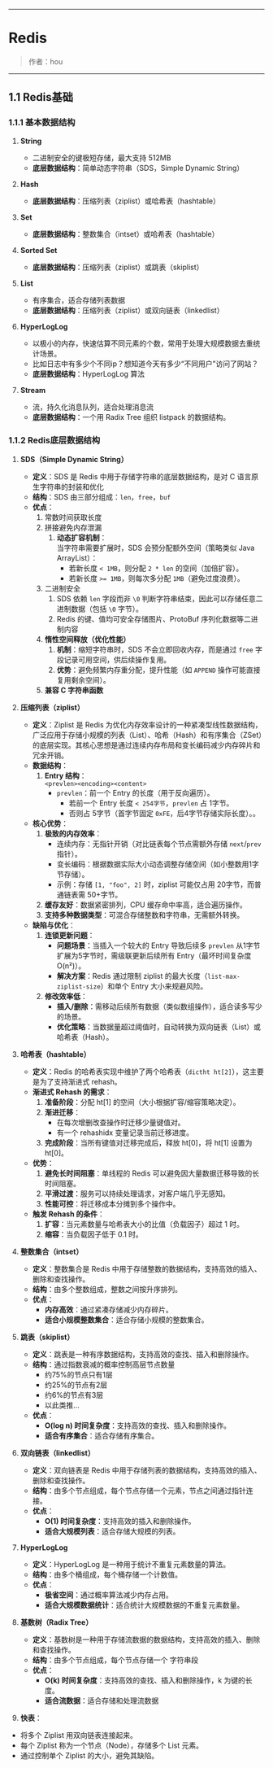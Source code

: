 ------

# Redis

> 作者：hou

------

## 1.1 Redis基础

### 1.1.1 基本数据结构

1. **String**  
   - 二进制安全的键极短存储，最大支持 512MB  
   - **底层数据结构**：简单动态字符串（SDS，Simple Dynamic String）  

2. **Hash**    
   - **底层数据结构**：压缩列表（ziplist）或哈希表（hashtable）  

3. **Set**  
   - **底层数据结构**：整数集合（intset）或哈希表（hashtable）  

4. **Sorted Set**  
   - **底层数据结构**：压缩列表（ziplist）或跳表（skiplist）  

5. **List**  
   - 有序集合，适合存储列表数据  
   - **底层数据结构**：压缩列表（ziplist）或双向链表（linkedlist）  

6. **HyperLogLog**  
   - 以极小的内存，快速估算不同元素的个数，常用于处理大规模数据去重统计场景。
   - 比如日志中有多少个不同ip？想知道今天有多少“不同用户”访问了网站？
   - **底层数据结构**：HyperLogLog 算法  

7. **Stream**  
   - 流，持久化消息队列，适合处理消息流  
   - **底层数据结构**：一个用 Radix Tree 组织 listpack 的数据结构。

### 1.1.2 Redis底层数据结构

1. **SDS（Simple Dynamic String）**  
   - **定义**：SDS 是 Redis 中用于存储字符串的底层数据结构，是对 C 语言原生字符串的封装和优化  
   - **结构**：SDS 由三部分组成：`len`，`free`，`buf`
   - **优点**：  
     1. 常数时间获取长度  
     2. 拼接避免内存泄漏  
        1. **动态扩容机制**：  
           当字符串需要扩展时，SDS 会预分配额外空间（策略类似 Java ArrayList）：  
           - 若新长度 `< 1MB`，则分配 `2 * len` 的空间（加倍扩容）。  
           - 若新长度 `>= 1MB`，则每次多分配 `1MB`（避免过度浪费）。  
     3. 二进制安全  
        1. SDS 依赖 `len` 字段而非 `\0` 判断字符串结束，因此可以存储任意二进制数据（包括 `\0` 字节）。  
        2. Redis 的键、值均可安全存储图片、ProtoBuf 序列化数据等二进制内容  
     4. **惰性空间释放（优化性能）**  
        1. **机制**：缩短字符串时，SDS 不会立即回收内存，而是通过 `free` 字段记录可用空间，供后续操作复用。  
        2. **优势**：避免频繁内存重分配，提升性能（如 `APPEND` 操作可能直接复用剩余空间）。  
     5. **兼容 C 字符串函数**  

2. **压缩列表（ziplist）**  
   - **定义**：Ziplist 是 Redis 为优化内存效率设计的一种紧凑型线性数据结构，广泛应用于存储小规模的列表（List）、哈希（Hash）和有序集合（ZSet）的底层实现。其核心思想是通过连续内存布局和变长编码减少内存碎片和冗余开销。  
   - **数据结构**：  
     1. **Entry 结构**：  
        `<prevlen><encoding><content>`  
        - `prevlen`：前一个 Entry 的长度（用于反向遍历）。  
          - 若前一个 Entry 长度 `< 254字节`，`prevlen` 占 1字节。  
          - 否则占 5字节（首字节固定 `0xFE`，后4字节存储实际长度）。。  
   - **核心优势**：  
     1. **极致的内存效率**：  
        - 连续内存：无指针开销（对比链表每个节点需额外存储 `next`/`prev` 指针）。  
        - 变长编码：根据数据实际大小动态调整存储空间（如小整数用1字节存储）。  
        - 示例：存储 `[1, "foo", 2]` 时，ziplist 可能仅占用 20字节，而普通链表需 50+字节。  
     2. **缓存友好**：数据紧密排列，CPU 缓存命中率高，适合遍历操作。  
     3. **支持多种数据类型**：可混合存储整数和字符串，无需额外转换。  
   - **缺陷与优化**：  
     1. **连锁更新问题**：  
        - **问题场景**：当插入一个较大的 Entry 导致后续多 `prevlen` 从1字节扩展为5字节时，需级联更新后续所有 Entry（最坏时间复杂度 O(n²)）。  
        - **解决方案**：Redis 通过限制 ziplist 的最大长度（`list-max-ziplist-size`）和单个 Entry 大小来规避风险。  
     2. **修改效率低**：  
        - **插入/删除**：需移动后续所有数据（类似数组操作），适合读多写少的场景。  
        - **优化策略**：当数据量超过阈值时，自动转换为双向链表（List）或哈希表（Hash）。

3. **哈希表（hashtable）**  
   - **定义**：Redis 的哈希表实现中维护了两个哈希表（`dictht ht[2]`），这主要是为了支持渐进式 rehash。  
   - **渐进式 Rehash 的需求**：  
     1. **准备阶段**：分配 ht[1] 的空间（大小根据扩容/缩容策略决定）。  
     2. **渐进迁移**：  
        - 在每次增删改查操作时迁移少量键值对。  
        - 有一个 rehashidx 变量记录当前迁移进度。  
     3. **完成阶段**：当所有键值对迁移完成后，释放 ht[0]，将 ht[1] 设置为 ht[0]。  
   - **优势**：  
     1. **避免长时间阻塞**：单线程的 Redis 可以避免因大量数据迁移导致的长时间阻塞。  
     2. **平滑过渡**：服务可以持续处理请求，对客户端几乎无感知。  
     3. **性能可控**：将迁移成本分摊到多个操作中。  
   - **触发 Rehash 的条件**：  
     1. **扩容**：当元素数量与哈希表大小的比值（负载因子）超过 1 时。  
     2. **缩容**：当负载因子低于 0.1 时。  

4. **整数集合（intset）**  
   - **定义**：整数集合是 Redis 中用于存储整数的数据结构，支持高效的插入、删除和查找操作。  
   - **结构**：由多个整数组成，整数之间按升序排列。  
   - **优点**：  
     - **内存高效**：通过紧凑存储减少内存碎片。  
     - **适合小规模整数集合**：适合存储小规模的整数集合。  

5. **跳表（skiplist）**  
   - **定义**：跳表是一种有序数据结构，支持高效的查找、插入和删除操作。  
   - **结构**：通过指数衰减的概率控制高层节点数量
      - 约75%的节点只有1层
      - 约25%的节点有2层
      - 约6%的节点有3层
      - 以此类推... 
   - **优点**：  
     - **O(log n) 时间复杂度**：支持高效的查找、插入和删除操作。  
     - **适合有序集合**：适合存储有序集合。  

6. **双向链表（linkedlist）**  
   - **定义**：双向链表是 Redis 中用于存储列表的数据结构，支持高效的插入、删除和查找操作。  
   - **结构**：由多个节点组成，每个节点存储一个元素，节点之间通过指针连接。  
   - **优点**：  
     - **O(1) 时间复杂度**：支持高效的插入和删除操作。  
     - **适合大规模列表**：适合存储大规模的列表。  

7. **HyperLogLog**  
   - **定义**：HyperLogLog 是一种用于统计不重复元素数量的算法。  
   - **结构**：由多个桶组成，每个桶存储一个计数值。  
   - **优点**：  
     - **极省空间**：通过概率算法减少内存占用。  
     - **适合大规模数据统计**：适合统计大规模数据的不重复元素数量。  

8. **基数树（Radix Tree）**  
   - **定义**：基数树是一种用于存储流数据的数据结构，支持高效的插入、删除和查找操作。  
   - **结构**：由多个节点组成，每个节点存储一个 字符串段  
   - **优点**：  
     - **O(k) 时间复杂度**：支持高效的查找、插入和删除操作，k 为键的长度。  
     - **适合流数据**：适合存储和处理流数据

9. **快表**：  
  - 将多个 Ziplist 用双向链表连接起来。  
  - 每个 Ziplist 称为一个节点（Node），存储多个 List 元素。  
  - 通过控制单个 Ziplist 的大小，避免其缺陷。  